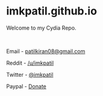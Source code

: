# imkpatil.github.io
Welcome to my Cydia Repo.

&nbsp;

Email - patilkiran08@gmail.com

Reddit - [/u/imkpatil](https://www.reddit.com/user/imkpatil/)

Twitter - [@imkpatil](https://twitter.com/imkpatil)

Paypal - [Donate](https://paypal.me/patilkiran08/5)
